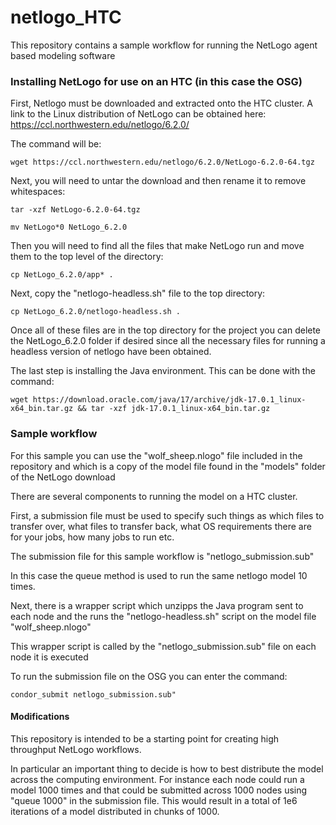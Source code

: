 # netlogo_HTC

This repository contains a sample workflow for running the NetLogo agent based modeling software

### Installing NetLogo for use on an HTC (in this case the OSG)

First, Netlogo must be downloaded and extracted onto the HTC cluster. A link to the Linux distribution of NetLogo can be obtained here: https://ccl.northwestern.edu/netlogo/6.2.0/

The command will be:

```
wget https://ccl.northwestern.edu/netlogo/6.2.0/NetLogo-6.2.0-64.tgz
```

Next, you will need to untar the download and then rename it to remove whitespaces:

```
tar -xzf NetLogo-6.2.0-64.tgz
```
```
mv NetLogo*0 NetLogo_6.2.0
```
Then you will need to find all the files that make NetLogo run and move them to the top level of the directory:

```
cp NetLogo_6.2.0/app* .
```

Next, copy the "netlogo-headless.sh" file to the top directory:

```
cp NetLogo_6.2.0/netlogo-headless.sh .
```

Once all of these files are in the top directory for the project you can delete the NetLogo_6.2.0 folder if desired since all the necessary files for running a headless version of netlogo have been obtained.

The last step is installing the Java environment. This can be done with the command:

```
wget https://download.oracle.com/java/17/archive/jdk-17.0.1_linux-x64_bin.tar.gz && tar -xzf jdk-17.0.1_linux-x64_bin.tar.gz
```

### Sample workflow

For this sample you can use the "wolf_sheep.nlogo" file included in the repository and which is a copy of the model file found in the "models" folder of the NetLogo download

There are several components to running the model on a HTC cluster.

First, a submission file must be used to specify such things as which files to transfer over, what files to transfer back, what OS requirements there are for your jobs, how many jobs to run etc.

The submission file for this sample workflow is "netlogo_submission.sub"

In this	case the queue method is used to run the same netlogo model 10 times.


Next, there is a wrapper script which unzipps the Java program sent to each node and the runs the "netlogo-headless.sh" script on the model file "wolf_sheep.nlogo"

This wrapper script is called by the "netlogo_submission.sub" file on each node it is executed

To run the submission file on the OSG you can enter the command:
```
condor_submit netlogo_submission.sub"
```

#### Modifications

This repository is intended to be a starting point for creating high throughput NetLogo workflows.

In particular an important thing to decide is how to best distribute the model across the computing environment. For instance each node could run a model 1000 times and that could be submitted across 1000 nodes using "queue 1000" in the submission file. This would result in a total of 1e6 iterations of a model distributed in chunks of 1000.


